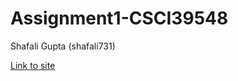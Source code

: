 # Assignment1-CSCI39548
Shafali Gupta (shafali731)

[Link to site](https://shafali731.github.io/Assignment1-CSCI39548/)